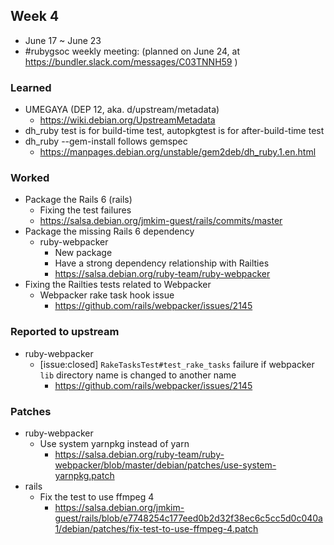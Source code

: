 ## Week 4
  * June 17 ~ June 23
  * #rubygsoc weekly meeting: (planned on June 24, at https://bundler.slack.com/messages/C03TNNH59 )

### Learned
  * UMEGAYA (DEP 12, aka. d/upstream/metadata)
      + https://wiki.debian.org/UpstreamMetadata
  * dh_ruby test is for build-time test, autopkgtest is for after-build-time test
  * dh_ruby --gem-install follows gemspec
      + https://manpages.debian.org/unstable/gem2deb/dh_ruby.1.en.html

### Worked
  * Package the Rails 6 (rails)
      + Fixing the test failures
      + https://salsa.debian.org/jmkim-guest/rails/commits/master
  * Package the missing Rails 6 dependency
      + ruby-webpacker
          - New package
          - Have a strong dependency relationship with Railties
          - https://salsa.debian.org/ruby-team/ruby-webpacker
  * Fixing the Railties tests related to Webpacker
      + Webpacker rake task hook issue
          - https://github.com/rails/webpacker/issues/2145

### Reported to upstream
  * ruby-webpacker
      + [issue:closed] `RakeTasksTest#test_rake_tasks` failure if webpacker `lib` directory name is changed to another name
          - https://github.com/rails/webpacker/issues/2145

### Patches
  * ruby-webpacker
      + Use system yarnpkg instead of yarn
          - https://salsa.debian.org/ruby-team/ruby-webpacker/blob/master/debian/patches/use-system-yarnpkg.patch
  * rails
      + Fix the test to use ffmpeg 4
          - https://salsa.debian.org/jmkim-guest/rails/blob/e7748254c177eed0b2d32f38ec6c5cc5d0c040a1/debian/patches/fix-test-to-use-ffmpeg-4.patch
